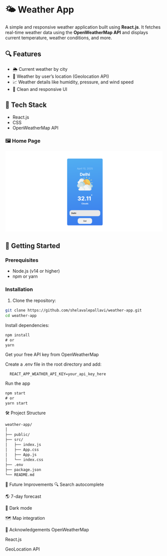 # 🌤️ Weather App

A simple and responsive weather application built using **React.js**. It fetches real-time weather data using the **OpenWeatherMap API** and displays current temperature, weather conditions, and more.

## 🔍 Features

- 🌦️ Current weather by city
- 📍 Weather by user’s location (Geolocation API)
- 📈 Weather details like humidity, pressure, and wind speed
- 🎨 Clean and responsive UI

## 🧰 Tech Stack

- React.js
- CSS
- OpenWeatherMap API

### 🖼️ Home Page

![Weather App Screenshot](public/home.png)

## 🚀 Getting Started

### Prerequisites

- Node.js (v14 or higher)
- npm or yarn

### Installation

1. Clone the repository:

```bash
git clone https://github.com/shelavalepallavi/weather-app.git
cd weather-app
```
Install dependencies:
```
npm install
# or
yarn
```
Get your free API key from OpenWeatherMap

Create a .env file in the root directory and add:
```
  REACT_APP_WEATHER_API_KEY=your_api_key_here
```
Run the app
```
npm start
# or
yarn start
```
🛠️ Project Structure
```
weather-app/
│
├── public/
├── src/
│   ├── index.js
│   ├── App.css     
│   ├── App.js
│   └── index.css
├── .env
├── package.json
└── README.md
```
🧪 Future Improvements
🔍 Search autocomplete

🌎 7-day forecast

🌙 Dark mode

🗺️ Map integration


🙌 Acknowledgements
OpenWeatherMap

React.js

GeoLocation API
